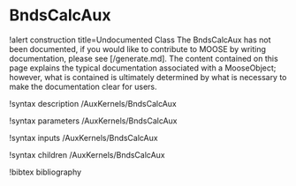<!-- MOOSE Documentation Stub: Remove this when content is added. -->

# BndsCalcAux

!alert construction title=Undocumented Class
The BndsCalcAux has not been documented, if you would like to contribute to MOOSE by
writing documentation, please see [/generate.md]. The content contained on this page explains
the typical documentation associated with a MooseObject; however, what is contained is ultimately
determined by what is necessary to make the documentation clear for users.

!syntax description /AuxKernels/BndsCalcAux

!syntax parameters /AuxKernels/BndsCalcAux

!syntax inputs /AuxKernels/BndsCalcAux

!syntax children /AuxKernels/BndsCalcAux

!bibtex bibliography
